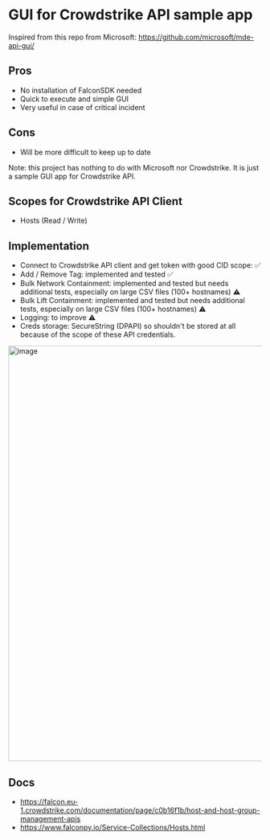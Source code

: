 # GUI for Crowdstrike API sample app

Inspired from this repo from Microsoft: https://github.com/microsoft/mde-api-gui/

## Pros

- No installation of FalconSDK needed
- Quick to execute and simple GUI
- Very useful in case of critical incident

## Cons

- Will be more difficult to keep up to date

Note: this project has nothing to do with Microsoft nor Crowdstrike. It is just a sample GUI app for Crowdstrike API.

## Scopes for Crowdstrike API Client

- Hosts (Read / Write)

## Implementation

- Connect to Crowdstrike API client and get token with good CID scope: ✅
- Add / Remove Tag: implemented and tested ✅
- Bulk Network Containment: implemented and tested but needs additional tests, especially on large CSV files (100+ hostnames) ⚠️
- Bulk Lift Containment: implemented and tested but needs additional tests, especially on large CSV files (100+ hostnames) ⚠️
- Logging: to improve ⚠️
- Creds storage: SecureString (DPAPI) so shouldn't be stored at all because of the scope of these API credentials.

<img width="947" height="827" alt="image" src="https://github.com/user-attachments/assets/53e8c60f-fa5c-4349-9676-c7180be3b9fc" />

## Docs

- https://falcon.eu-1.crowdstrike.com/documentation/page/c0b16f1b/host-and-host-group-management-apis
- https://www.falconpy.io/Service-Collections/Hosts.html


